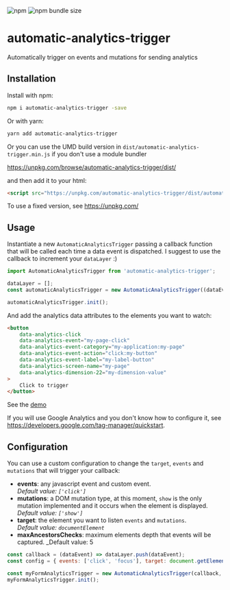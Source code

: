 ![npm](https://img.shields.io/npm/v/automatic-analytics-trigger) ![npm bundle size](https://img.shields.io/bundlephobia/min/automatic-analytics-trigger)

# automatic-analytics-trigger
Automatically trigger on events and mutations for sending analytics

## Installation

Install with npm:

```sh
npm i automatic-analytics-trigger -save
```

Or with yarn:

```sh
yarn add automatic-analytics-trigger
```

Or you can use the UMD build version in `dist/automatic-analytics-trigger.min.js` if you don't use a module bundler

https://unpkg.com/browse/automatic-analytics-trigger/dist/

and then add it to your html:

```html
<script src="https://unpkg.com/automatic-analytics-trigger/dist/automatic-analytics-trigger.min.js"></script>
```

To use a fixed version, see https://unpkg.com/

## Usage

Instantiate a new `AutomaticAnalyticsTrigger` passing a callback function that will be called each time a data event is dispatched. I suggest to use the callback to increment your `dataLayer` :)

```js
import AutomaticAnalyticsTrigger from 'automatic-analytics-trigger';

dataLayer = [];
const automaticAnalyticsTrigger = new AutomaticAnalyticsTrigger((dataEvent) => dataLayer.push(dataEvent));

automaticAnalyticsTrigger.init();

```

And add the analytics data attributes to the elements you want to watch:

```html
<button
    data-analytics-click 
    data-analytics-event="my-page-click"
    data-analytics-event-category="my-application:my-page"
    data-analytics-event-action="click:my-button"
    data-analytics-event-label="my-label-button"
    data-analytics-screen-name="my-page"
    data-analytics-dimension-22="my-dimension-value"
>
    Click to trigger
</button>
```

See the [demo](https://flaviabertoni.github.io/automatic-analytics-trigger/)

If you will use Google Analytics and you don't know how to configure it, see https://developers.google.com/tag-manager/quickstart.


## Configuration

You can use a custom configuration to change the `target`, `events` and `mutations` that will trigger your callback:

- **events**: any javascript event and custom event.  
  _Default value: `['click']`_
- **mutations**: a DOM mutation type, at this moment, `show`  is the only mutation implemented and it occurs when the element is displayed.  
  _Default value:  `['show']`_
- **target**: the element you want to listen `events` and `mutations`.  
  _Default value: `documentElement`_
- **maxAncestorsChecks**: maximum elements depth that events will be captured. 
  _Default value: 5

```js
const callback = (dataEvent) => dataLayer.push(dataEvent);
const config = { events: ['click', 'focus'], target: document.getElementById('my-form')}

const myFormAnalyticsTrigger = new AutomaticAnalyticsTrigger(callback, config);
myFormAnalyticsTrigger.init();

```

